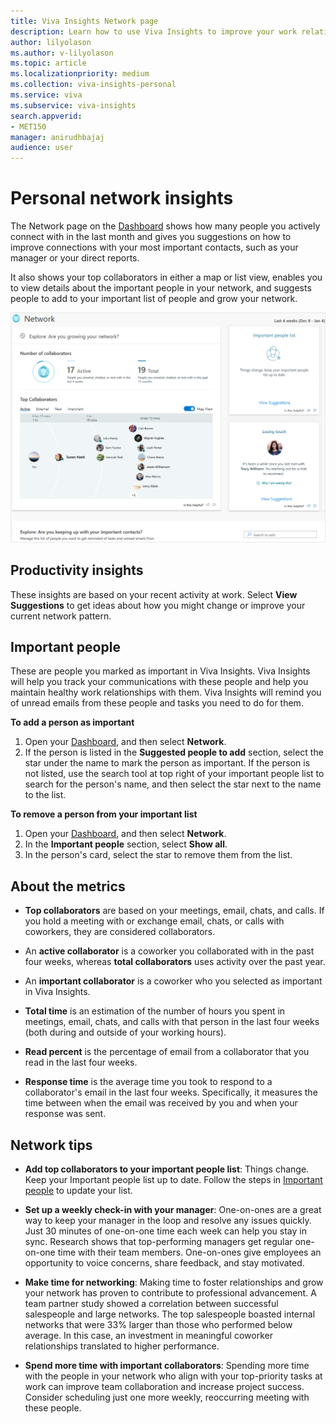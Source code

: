 ```yaml
---
title: Viva Insights Network page
description: Learn how to use Viva Insights to improve your work relationships and grow your network
author: lilyolason
ms.author: v-lilyolason
ms.topic: article
ms.localizationpriority: medium 
ms.collection: viva-insights-personal 
ms.service: viva 
ms.subservice: viva-insights 
search.appverid: 
- MET150 
manager: anirudhbajaj
audience: user
---
```


# Personal network insights

The Network page on the [Dashboard](dashboard-2.md) shows how many people you actively connect with in the last month and gives you suggestions on how to improve connections with your most important contacts, such as your manager or your direct reports.

It also shows your top collaborators in either a map or list view, enables you to view details about the important people in your network, and suggests people to add to your important list of people and grow your network.

![Your Network.](../../Images/mya/use/network.png)

## Productivity insights

These insights are based on your recent activity at work. Select **View Suggestions** to get ideas about how you might change or improve your current network pattern.

## Important people

These are people you marked as important in Viva Insights. Viva Insights will help you track your communications with these people and help you maintain healthy work relationships with them. Viva Insights will remind you of unread emails from these people and tasks you need to do for them.

**To add a person as important**

1. Open your [Dashboard](https://myanalytics.microsoft.com), and then select **Network**.
2. If the person is listed in the **Suggested people to add** section, select the star under the name to mark the person as important. If the person is not listed, use the search tool at top right of your important people list to search for the person's name, and then select the star next to the name to the list.

**To remove a person from your important list**

1. Open your [Dashboard](https://myanalytics.microsoft.com), and then select **Network**.
2. In the **Important people** section, select **Show all**.  
3. In the person's card, select the star to remove them from the list.

## About the metrics

* **Top collaborators** are based on your meetings, email, chats, and calls. If you hold a meeting with or exchange email, chats, or calls with coworkers, they are considered collaborators.

* An **active collaborator** is a coworker you collaborated with in the past four weeks, whereas **total collaborators** uses activity over the past year.

* An **important collaborator** is a coworker who you selected as important in Viva Insights.

* **Total time** is an estimation of the number of hours you spent in meetings, email, chats, and calls with that person in the last four weeks (both during and outside of your working hours).

* **Read percent** is the percentage of email from a collaborator that you read in the last four weeks.

* **Response time** is the average time you took to respond to a collaborator's email in the last four weeks. Specifically, it measures the time between when the email was received by you and when your response was sent.

## Network tips

* **Add top collaborators to your important people list**: Things change. Keep your Important people list up to date. Follow the steps in [Important people](#important-people) to update your list.

* **Set up a weekly check-in with your manager**: One-on-ones are a great way to keep your manager in the loop and resolve any issues quickly. Just 30 minutes of one-on-one time each week can help you stay in sync. Research shows that top-performing managers get regular one-on-one time with their team members. One-on-ones give employees an opportunity to voice concerns, share feedback, and stay motivated.

* **Make time for networking**: Making time to foster relationships and grow your network has proven to contribute to professional advancement. A team partner study showed a correlation between successful salespeople and large networks. The top salespeople boasted internal networks that were 33% larger than those who performed below average. In this case, an investment in meaningful coworker relationships translated to higher performance.

* **Spend more time with important collaborators**: Spending more time with the people in your network who align with your top-priority tasks at work can improve team collaboration and increase project success. Consider scheduling just one more weekly, reoccurring meeting with these people.

